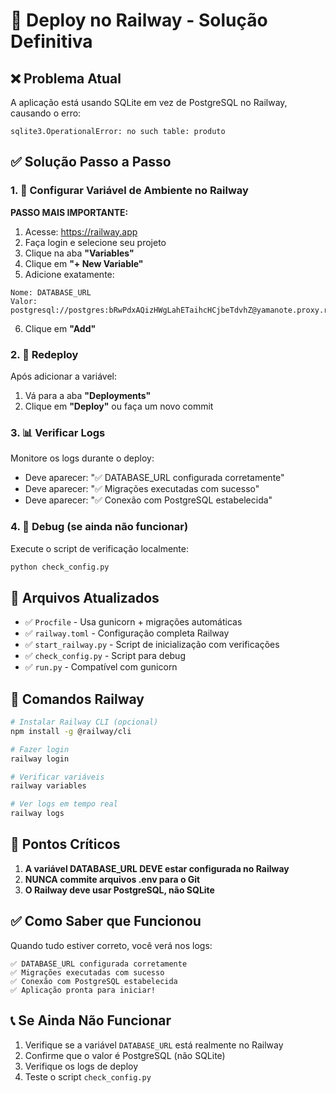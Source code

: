 # 🚂 Deploy no Railway - Solução Definitiva

## ❌ Problema Atual
A aplicação está usando SQLite em vez de PostgreSQL no Railway, causando o erro:
```
sqlite3.OperationalError: no such table: produto
```

## ✅ Solução Passo a Passo

### 1. 🔧 Configurar Variável de Ambiente no Railway

**PASSO MAIS IMPORTANTE:**

1. Acesse: https://railway.app
2. Faça login e selecione seu projeto
3. Clique na aba **"Variables"** 
4. Clique em **"+ New Variable"**
5. Adicione exatamente:

```
Nome: DATABASE_URL
Valor: postgresql://postgres:bRwPdxAQizHWgLahETaihcHCjbeTdvhZ@yamanote.proxy.rlwy.net:39387/railway
```

6. Clique em **"Add"**

### 2. 🔄 Redeploy

Após adicionar a variável:
1. Vá para a aba **"Deployments"**
2. Clique em **"Deploy"** ou faça um novo commit

### 3. 📊 Verificar Logs

Monitore os logs durante o deploy:
- Deve aparecer: "✅ DATABASE_URL configurada corretamente"
- Deve aparecer: "✅ Migrações executadas com sucesso"
- Deve aparecer: "✅ Conexão com PostgreSQL estabelecida"

### 4. 🐛 Debug (se ainda não funcionar)

Execute o script de verificação localmente:
```bash
python check_config.py
```

## 📁 Arquivos Atualizados

- ✅ `Procfile` - Usa gunicorn + migrações automáticas
- ✅ `railway.toml` - Configuração completa Railway
- ✅ `start_railway.py` - Script de inicialização com verificações
- ✅ `check_config.py` - Script para debug
- ✅ `run.py` - Compatível com gunicorn

## 🔧 Comandos Railway

```bash
# Instalar Railway CLI (opcional)
npm install -g @railway/cli

# Fazer login
railway login

# Verificar variáveis
railway variables

# Ver logs em tempo real
railway logs
```

## 🚨 Pontos Críticos

1. **A variável DATABASE_URL DEVE estar configurada no Railway**
2. **NUNCA commite arquivos .env para o Git**
3. **O Railway deve usar PostgreSQL, não SQLite**

## ✅ Como Saber que Funcionou

Quando tudo estiver correto, você verá nos logs:
```
✅ DATABASE_URL configurada corretamente  
✅ Migrações executadas com sucesso
✅ Conexão com PostgreSQL estabelecida
✅ Aplicação pronta para iniciar!
```

## 📞 Se Ainda Não Funcionar

1. Verifique se a variável `DATABASE_URL` está realmente no Railway
2. Confirme que o valor é PostgreSQL (não SQLite)
3. Verifique os logs de deploy
4. Teste o script `check_config.py`
